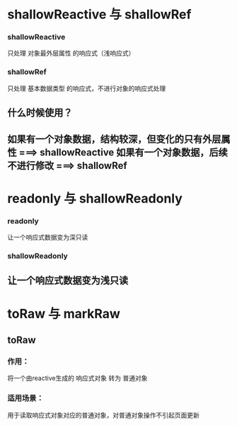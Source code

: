 # shallowReactive 与 shallowRef
### shallowReactive
只处理 对象最外层属性 的响应式（浅响应式）  
### shallowRef
只处理 基本数据类型 的响应式，不进行对象的响应式处理  
## 什么时候使用？
如果有一个对象数据，结构较深，但变化的只有外层属性 ===> shallowReactive
如果有一个对象数据，后续不进行修改 ===> shallowRef  
-------------------------------------------------------------------
# readonly 与 shallowReadonly
### readonly
让一个响应式数据变为深只读  
### shallowReadonly
让一个响应式数据变为浅只读  
-------------------------------------------------------------------
# toRaw 与 markRaw  
## toRaw
### 作用：
将一个由reactive生成的 响应式对象 转为 普通对象  
### 适用场景：
用于读取响应式对象对应的普通对象，对普通对象操作不引起页面更新